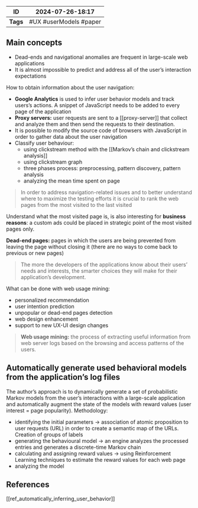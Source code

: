 
| ID       | 2024-07-26-18:17       |
| -------- | ---------------------- |
| **Tags** | #UX #userModels #paper |
## Main concepts

- Dead-ends and navigational anomalies are frequent in large-scale web applications
- It is almost impossible to predict and address all of the user’s interaction expectations

How to obtain information about the user navigation:

- **Google Analytics** is used to infer user behavior models and track users’s actions. A snippet of JavaScript needs to be added to every page of the application
- **Proxy servers:** user requests are sent to a [[proxy-server]] that collect and analyze them and then send the requests to their destination.
- It is possible to modify the source code of browsers with JavaScript in order to gather data about the user navigation
- Classify user behaviour:
	- using clickstream method with the [[Markov’s chain and clickstream analysis]]
    - using clickstream graph
    - three phases process: preprocessing, pattern discovery, pattern analysis
    - analyzing the mean time spent on page

> In order to address navigation-related issues and to better understand where to maximize the testing efforts it is crucial to rank the web pages from the most visited to the last visited 

Understand what the most visited page is, is also interesting for **business reasons**: a custom ads could be placed in strategic point of the most visited pages only.

**Dead-end pages:** pages in which the users are being prevented from leaving the page without closing it (there are no ways to come back to previous or new pages)

> The more the developers of the applications know about their users’ needs and interests, the smarter choices they will make for their application’s development.

What can be done with web usage mining:

- personalized recommendation
- user intention prediction
- unpopular or dead-end pages detection
- web design enhancement
- support to new UX-UI design changes

> **Web usage mining:** the process of extracting useful information from web server logs based on the browsing and access patterns of the users.

## Automatically generate used behavioral models from the application’s log files

The author’s approach is to dynamically generate a set of probabilistic Markov models from the user’s interactions with a large-scale application and automatically augment the state of the models with reward values (user interest = page popularity). Methodology:

- identifying the initial parameters → association of atomic proposition to user requests (URL) in order to create a semantic map of the URLs. Creation of groups of labels
- generating the behavioural model → an engine analyzes the processed entries and generates a discrete-time Markov chain
- calculating and assigning reward values →  using Reinforcement Learning techniques to estimate the reward values for each web page
- analyzing the model

## References
[[ref_automatically_inferring_user_behavior]]